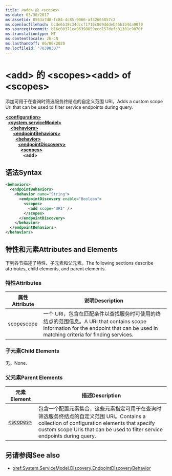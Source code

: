 ```yaml
---
title: <add> 的 <scopes>
ms.date: 03/30/2017
ms.assetid: 0563a7d8-fc84-4c85-9066-af32665857c2
ms.openlocfilehash: bcde6b18c34dccf1716c809dddeb45b1b4da90f0
ms.sourcegitcommit: b16c00371ea06398859ecd157defc81301c9070f
ms.translationtype: MT
ms.contentlocale: zh-CN
ms.lasthandoff: 06/06/2020
ms.locfileid: "70398307"
---
```

# <a name="add-of-scopes"></a><span data-ttu-id="0f9cf-102">\<add> 的 \<scopes></span><span class="sxs-lookup"><span data-stu-id="0f9cf-102">\<add> of \<scopes></span></span>
<span data-ttu-id="0f9cf-103">添加可用于在查询时筛选服务终结点的自定义范围 URI。</span><span class="sxs-lookup"><span data-stu-id="0f9cf-103">Adds a custom scope Uri that can be used to filter service endpoints during query.</span></span>  
  
[**\<configuration>**](../configuration-element.md)\
&nbsp;&nbsp;[**\<system.serviceModel>**](system-servicemodel.md)\
&nbsp;&nbsp;&nbsp;&nbsp;[**\<behaviors>**](behaviors.md)\
&nbsp;&nbsp;&nbsp;&nbsp;&nbsp;&nbsp;[**\<endpointBehaviors>**](endpointbehaviors.md)\
&nbsp;&nbsp;&nbsp;&nbsp;&nbsp;&nbsp;&nbsp;&nbsp;[**\<behavior>**](behavior-of-endpointbehaviors.md)\
&nbsp;&nbsp;&nbsp;&nbsp;&nbsp;&nbsp;&nbsp;&nbsp;&nbsp;&nbsp;[**\<endpointDiscovery>**](endpointdiscovery.md)\
&nbsp;&nbsp;&nbsp;&nbsp;&nbsp;&nbsp;&nbsp;&nbsp;&nbsp;&nbsp;&nbsp;&nbsp;[**\<scopes>**](scopes.md)\
&nbsp;&nbsp;&nbsp;&nbsp;&nbsp;&nbsp;&nbsp;&nbsp;&nbsp;&nbsp;&nbsp;&nbsp;&nbsp;&nbsp;**\<add>**  
  
## <a name="syntax"></a><span data-ttu-id="0f9cf-104">语法</span><span class="sxs-lookup"><span data-stu-id="0f9cf-104">Syntax</span></span>  
  
```xml  
<behaviors>
  <endpointBehaviors>
    <behavior name="String">
      <endpointDiscovery enable="Boolean">
        <scopes>
          <add scope="URI" />
        </scopes>
      </endpointDiscovery>
    </behavior>
  </endpointBehaviors>
</behaviors>
```  
  
## <a name="attributes-and-elements"></a><span data-ttu-id="0f9cf-105">特性和元素</span><span class="sxs-lookup"><span data-stu-id="0f9cf-105">Attributes and Elements</span></span>  
 <span data-ttu-id="0f9cf-106">下列各节描述了特性、子元素和父元素。</span><span class="sxs-lookup"><span data-stu-id="0f9cf-106">The following sections describe attributes, child elements, and parent elements.</span></span>  
  
### <a name="attributes"></a><span data-ttu-id="0f9cf-107">特性</span><span class="sxs-lookup"><span data-stu-id="0f9cf-107">Attributes</span></span>  
  
|<span data-ttu-id="0f9cf-108">属性</span><span class="sxs-lookup"><span data-stu-id="0f9cf-108">Attribute</span></span>|<span data-ttu-id="0f9cf-109">说明</span><span class="sxs-lookup"><span data-stu-id="0f9cf-109">Description</span></span>|  
|---------------|-----------------|  
|<span data-ttu-id="0f9cf-110">scope</span><span class="sxs-lookup"><span data-stu-id="0f9cf-110">scope</span></span>|<span data-ttu-id="0f9cf-111">一个 URI，包含在匹配条件以查找服务时可使用的终结点的范围信息。</span><span class="sxs-lookup"><span data-stu-id="0f9cf-111">A URI that contains scope information for the endpoint that can be used in matching criteria for finding services.</span></span>|  
  
### <a name="child-elements"></a><span data-ttu-id="0f9cf-112">子元素</span><span class="sxs-lookup"><span data-stu-id="0f9cf-112">Child Elements</span></span>  
 <span data-ttu-id="0f9cf-113">无。</span><span class="sxs-lookup"><span data-stu-id="0f9cf-113">None.</span></span>  
  
### <a name="parent-elements"></a><span data-ttu-id="0f9cf-114">父元素</span><span class="sxs-lookup"><span data-stu-id="0f9cf-114">Parent Elements</span></span>  
  
|<span data-ttu-id="0f9cf-115">元素</span><span class="sxs-lookup"><span data-stu-id="0f9cf-115">Element</span></span>|<span data-ttu-id="0f9cf-116">描述</span><span class="sxs-lookup"><span data-stu-id="0f9cf-116">Description</span></span>|  
|-------------|-----------------|  
|[\<scopes>](scopes.md)|<span data-ttu-id="0f9cf-117">包含一个配置元素集合，这些元素指定可用于在查询时筛选服务终结点的自定义范围 URI。</span><span class="sxs-lookup"><span data-stu-id="0f9cf-117">Contains a collection of configuration elements that specify custom scope Uris that can be used to filter service endpoints during query.</span></span>|  
  
## <a name="see-also"></a><span data-ttu-id="0f9cf-118">另请参阅</span><span class="sxs-lookup"><span data-stu-id="0f9cf-118">See also</span></span>

- <xref:System.ServiceModel.Discovery.EndpointDiscoveryBehavior>
